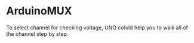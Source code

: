 # ArduinoMUX
To select channel for checking voltage, UNO coluld help you to walk all of the channel step by step.
